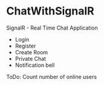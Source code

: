 # ChatWithSignalR
SignalR - Real Time Chat Application
- Login
- Register
- Create Room
- Private Chat
- Notification bell

ToDo: Count number of online users
